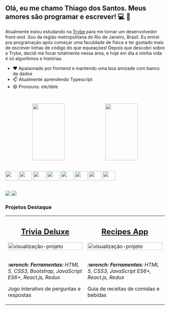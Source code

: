 ## Olá, eu me chamo Thiago dos Santos. Meus amores são programar e escrever! 💻 📝

Atualmente estou estudando na [Trybe](https://www.betrybe.com) para me tornar um desenvolvedor front-end. Sou da região metropolitana do Rio de Janeiro, Brasil. Eu entrei pra programação após começar uma faculdade de física e ter gostado mais de escrever linhas de código do que equeações! Depois que descobri sobre a Trybe, decidi me focar totalmente nessa área, e hoje em dia a minha vida é só algoritimos e histórias.

- ❤️ Apaixonado por frontend e mantendo uma boa amizade com banco de dados
- 📫 Atualmente aprendendo Typescript
- 😄 Pronouns: ele/dele

<br /><div align="center">
  <img width="45%" height="180em" src="https://github-readme-stats.vercel.app/api?username=ThiagoGlady&show_icons=true&theme=dark&include_all_commits=true&count_private=true"/>
  <img width="45%" height="180em" src="https://github-readme-stats.vercel.app/api/top-langs/?username=ThiagoGlady&layout=compact&langs_count=7&theme=dark"/>
</div>
<div style="display: inline_block"><br>
  <img src="https://cdn.jsdelivr.net/gh/devicons/devicon/icons/javascript/javascript-original.svg" height="30" width="40" />
  <img src="https://cdn.jsdelivr.net/gh/devicons/devicon/icons/typescript/typescript-original.svg" height="30" width="40" />
  <img src="https://cdn.jsdelivr.net/gh/devicons/devicon/icons/nodejs/nodejs-original.svg" height="30" width="40" />
  <img src="https://cdn.jsdelivr.net/gh/devicons/devicon/icons/html5/html5-original.svg" height="30" width="40" />
  <img src="https://cdn.jsdelivr.net/gh/devicons/devicon/icons/css3/css3-original.svg" height="30" width="40" />
  <img src="https://cdn.jsdelivr.net/gh/devicons/devicon/icons/react/react-original.svg" height="30" width="40" />
  <img src="https://cdn.jsdelivr.net/gh/devicons/devicon/icons/bootstrap/bootstrap-original.svg" height="30" width="40" />
  <img src="https://cdn.jsdelivr.net/gh/devicons/devicon/icons/mysql/mysql-original.svg" height="30" width="40" />
</div>
  
  ##
 
<div> 
  <a href = "mailto:thiagoglady@gmail.com"><img src="https://img.shields.io/badge/Gmail-D14836?style=for-the-badge&logo=gmail&logoColor=white" target="_blank"></a>
  <a href="https://www.linkedin.com/in/thiago-silva-dos-santos/" target="_blank"><img src="https://img.shields.io/badge/LinkedIn-0077B5?style=for-the-badge&logo=linkedin&logoColor=white" target="_blank"></a> 
</div>

### Projetos Destaque 

<table>
  <tr>
    <td valign="top" width="50%">
      <h2 align="center"><a href="https://github.com/ThiagoGlady/trivia-deluxe">Trivia Deluxe</a></h2>
      <img width="100%" src="https://i.imgur.com/V0QdCgr.png" alt="visualização-projeto"/>
      <br>
      <br>
      <p><em><strong>:wrench: Ferramentas:</strong> HTML 5, CSS3, Bootstrap, JavaScript ES6+, React.js, Redux</em></p>
      <p>Jogo interativo de perguntas e respostas</p>
    </td>
    <td valign="top" width="50%">
      <h2 align="center"><a href="https://github.com/ThiagoGlady/recipes-app">Recipes App</a></h2>
      <img width="100%" src="https://i.imgur.com/5KJjLQW.png" alt="visualização-projeto"/>
      <br>
      <br>
      <p><em><strong>:wrench: Ferramentas:</strong> HTML 5, CSS3, JavaScript ES6+, React.js, Redux</em></p>
      <p>Guia de receitas de comidas e bebidas</p>
    </td>
  </tr>
</table>
